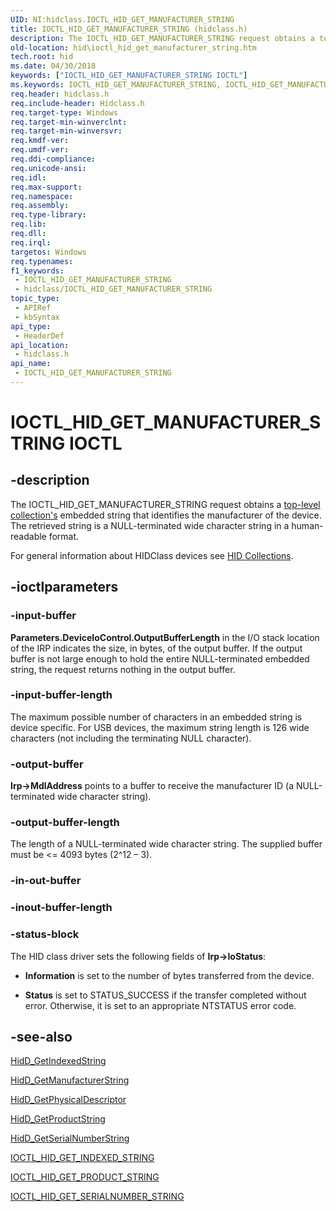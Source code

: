 ```yaml
---
UID: NI:hidclass.IOCTL_HID_GET_MANUFACTURER_STRING
title: IOCTL_HID_GET_MANUFACTURER_STRING (hidclass.h)
description: The IOCTL_HID_GET_MANUFACTURER_STRING request obtains a top-level collection's embedded string that identifies the manufacturer of the device.
old-location: hid\ioctl_hid_get_manufacturer_string.htm
tech.root: hid
ms.date: 04/30/2018
keywords: ["IOCTL_HID_GET_MANUFACTURER_STRING IOCTL"]
ms.keywords: IOCTL_HID_GET_MANUFACTURER_STRING, IOCTL_HID_GET_MANUFACTURER_STRING control, IOCTL_HID_GET_MANUFACTURER_STRING control code [Human Input Devices], hid.ioctl_hid_get_manufacturer_string, hidclass/IOCTL_HID_GET_MANUFACTURER_STRING, hidioreq_05724f70-c708-4f9a-ba51-fa2edabf56ed.xml
req.header: hidclass.h
req.include-header: Hidclass.h
req.target-type: Windows
req.target-min-winverclnt: 
req.target-min-winversvr: 
req.kmdf-ver: 
req.umdf-ver: 
req.ddi-compliance: 
req.unicode-ansi: 
req.idl: 
req.max-support: 
req.namespace: 
req.assembly: 
req.type-library: 
req.lib: 
req.dll: 
req.irql: 
targetos: Windows
req.typenames: 
f1_keywords:
 - IOCTL_HID_GET_MANUFACTURER_STRING
 - hidclass/IOCTL_HID_GET_MANUFACTURER_STRING
topic_type:
 - APIRef
 - kbSyntax
api_type:
 - HeaderDef
api_location:
 - hidclass.h
api_name:
 - IOCTL_HID_GET_MANUFACTURER_STRING
---
```


# IOCTL_HID_GET_MANUFACTURER_STRING IOCTL

## -description

The IOCTL_HID_GET_MANUFACTURER_STRING request obtains a [top-level collection's](/windows-hardware/drivers/hid/top-level-collections) embedded string that identifies the manufacturer of the device. The retrieved string is a NULL-terminated wide character string in a human-readable format.

For general information about HIDClass devices see [HID Collections](/windows-hardware/drivers/hid/hid-collections).

## -ioctlparameters

### -input-buffer

**Parameters.DeviceIoControl.OutputBufferLength** in the I/O stack location of the IRP indicates the size, in bytes, of the output buffer. If the output buffer is not large enough to hold the entire NULL-terminated embedded string, the request returns nothing in the output buffer.

### -input-buffer-length

The maximum possible number of characters in an embedded string is device specific. For USB devices, the maximum string length is 126 wide characters (not including the terminating NULL character).

### -output-buffer

**Irp->MdlAddress** points to a buffer to receive the manufacturer ID (a NULL-terminated wide character string).

### -output-buffer-length

The length of a NULL-terminated wide character string. The supplied buffer must be <= 4093 bytes (2^12 – 3).

### -in-out-buffer

### -inout-buffer-length

### -status-block

The HID class driver sets the following fields of **Irp->IoStatus**:

- **Information** is set to the number of bytes transferred from the device.

- **Status** is set to STATUS_SUCCESS if the transfer completed without error. Otherwise, it is set to an appropriate NTSTATUS error code.

## -see-also

[HidD_GetIndexedString](/windows-hardware/drivers/ddi/hidsdi/nf-hidsdi-hidd_getindexedstring)

[HidD_GetManufacturerString](/windows-hardware/drivers/ddi/hidsdi/nf-hidsdi-hidd_getmanufacturerstring)

[HidD_GetPhysicalDescriptor](/windows-hardware/drivers/ddi/hidsdi/nf-hidsdi-hidd_getphysicaldescriptor)

[HidD_GetProductString](/windows-hardware/drivers/ddi/hidsdi/nf-hidsdi-hidd_getproductstring)

[HidD_GetSerialNumberString](/windows-hardware/drivers/ddi/hidsdi/nf-hidsdi-hidd_getserialnumberstring)

[IOCTL_HID_GET_INDEXED_STRING](/windows-hardware/drivers/ddi/hidclass/ni-hidclass-ioctl_hid_get_indexed_string)

[IOCTL_HID_GET_PRODUCT_STRING](/windows-hardware/drivers/ddi/hidclass/ni-hidclass-ioctl_hid_get_product_string)

[IOCTL_HID_GET_SERIALNUMBER_STRING](/windows-hardware/drivers/ddi/hidclass/ni-hidclass-ioctl_hid_get_serialnumber_string)
